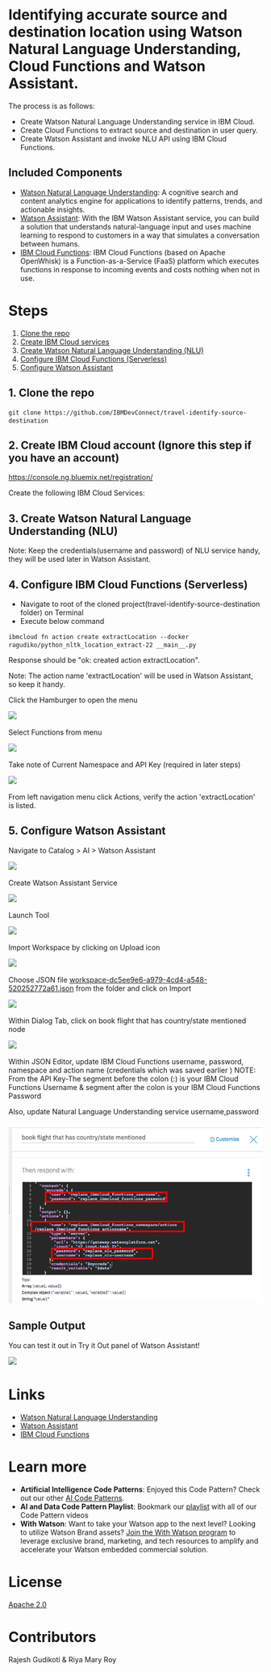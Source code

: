 # Identifying accurate source and destination location using Watson Natural Language Understanding, Cloud Functions and Watson Assistant.

The process is as follows:

* Create Watson Natural Language Understanding service in IBM Cloud.
* Create Cloud Functions to extract source and destination in user query.
* Create Watson Assistant and invoke NLU API using IBM Cloud Functions.

## Included Components
* [Watson Natural Language Understanding](https://console.bluemix.net/catalog/services/natural-language-understanding): A cognitive search and content analytics engine for applications to identify patterns, trends, and actionable insights.
* [Watson Assistant](https://console.bluemix.net/catalog/services/watson-assistant-formerly-conversation): With the IBM Watson Assistant service, you can build a solution that understands natural-language input and uses machine learning to respond to customers in a way that simulates a conversation between humans.
* [IBM Cloud Functions](https://console.bluemix.net/openwhisk): IBM Cloud Functions (based on Apache OpenWhisk) is a Function-as-a-Service (FaaS) platform which executes functions in response to incoming events and costs nothing when not in use.

# Steps

1. [Clone the repo](#1-clone-the-repo)
2. [Create IBM Cloud services](#2-create-ibm-cloud-services)
3. [Create Watson Natural Language Understanding (NLU)](#3-create-watson-natural-language-understanding-nlu)
4. [Configure IBM Cloud Functions (Serverless)](#4-configure-ibm-cloud-functions-serverless)
5. [Configure Watson Assistant](#5-configure-watson-assistant)

## 1. Clone the repo

```
git clone https://github.com/IBMDevConnect/travel-identify-source-destination
```

## 2. Create IBM Cloud account (Ignore this step if you have an account)

https://console.ng.bluemix.net/registration/

Create the following IBM Cloud Services:

## 3. Create Watson Natural Language Understanding (NLU)

Note: Keep the credentials(username and password) of NLU service handy, they will be used later in Watson Assistant.

## 4. Configure IBM Cloud Functions (Serverless)
* Navigate to root of the cloned project(travel-identify-source-destination folder) on Terminal
* Execute below command

```
ibmcloud fn action create extractLocation --docker ragudiko/python_nltk_location_extract-22 __main__.py
```

Response should be "ok: created action extractLocation".

Note: The action name 'extractLocation' will be used in Watson Assistant, so keep it handy.

Click the Hamburger to open the menu

![](images/1-screenshot.png)


Select Functions from menu

![](images/2-screenshot.png)


Take note of Current Namespace and API Key (required in later steps)

![](images/3-screenshot.png)

From left navigation menu click Actions, verify the action 'extractLocation' is listed.


## 5. Configure Watson Assistant

Navigate to Catalog > AI > Watson Assistant

![](images/8-screenshot.png)


Create Watson Assistant Service

![](images/9-screenshot.png)


Launch Tool

![](images/10-screenshot.png)


Import Workspace by clicking on Upload icon

![](images/11-screenshot.png)


Choose JSON file [workspace-dc5ee9e6-a979-4cd4-a548-520252772a61.json](https://github.com/IBMDevConnect/travel-identify-source-destination/tree/master/watson-assistant-workspace) from the folder and click on Import

![](images/12-screenshot.png)


Within Dialog Tab, click on book flight that has country/state mentioned node

![](images/13-screenshot.png)


Within JSON Editor, update IBM Cloud Functions username, password, namespace and action name (credentials which was saved earlier )
NOTE: From the API Key-The segment before the colon (:) is your IBM Cloud Functions Username & segment after the colon is your IBM Cloud Functions Password

Also, update Natural Language Understanding service username,password

![](images/14-screenshot.png)


## Sample Output

You can test it out in Try it Out panel of Watson Assistant!

![](images/sample-output.png)

# Links
* [Watson Natural Language Understanding](https://www.ibm.com/watson/services/natural-language-understading/)
* [Watson Assistant](https://www.ibm.com/watson/services/conversation/)
* [IBM Cloud Functions](https://www.ibm.com/cloud/functions)

# Learn more

* **Artificial Intelligence Code Patterns**: Enjoyed this Code Pattern? Check out our other [AI Code Patterns](https://developer.ibm.com/code/technologies/artificial-intelligence/).
* **AI and Data Code Pattern Playlist**: Bookmark our [playlist](https://www.youtube.com/playlist?list=PLzUbsvIyrNfknNewObx5N7uGZ5FKH0Fde) with all of our Code Pattern videos
* **With Watson**: Want to take your Watson app to the next level? Looking to utilize Watson Brand assets? [Join the With Watson program](https://www.ibm.com/watson/with-watson/) to leverage exclusive brand, marketing, and tech resources to amplify and accelerate your Watson embedded commercial solution.

# License

[Apache 2.0](LICENSE)

# Contributors

Rajesh Gudikoti & Riya Mary Roy
